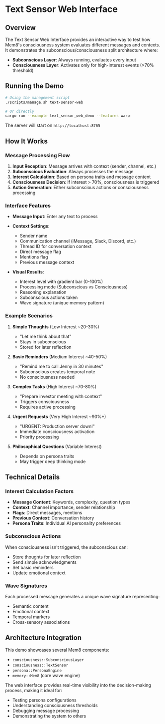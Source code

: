 # Text Sensor Web Interface

## Overview

The Text Sensor Web Interface provides an interactive way to test how Mem8's consciousness system evaluates different messages and contexts. It demonstrates the subconscious/consciousness split architecture where:

- **Subconscious Layer**: Always running, evaluates every input
- **Consciousness Layer**: Activates only for high-interest events (>70% threshold)

## Running the Demo

```bash
# Using the management script
./scripts/manage.sh text-sensor-web

# Or directly
cargo run --example text_sensor_web_demo --features warp
```

The server will start on `http://localhost:8765`

## How It Works

### Message Processing Flow

1. **Input Reception**: Message arrives with context (sender, channel, etc.)
2. **Subconscious Evaluation**: Always processes the message
3. **Interest Calculation**: Based on persona traits and message content
4. **Consciousness Decision**: If interest > 70%, consciousness is triggered
5. **Action Generation**: Either subconscious actions or consciousness processing

### Interface Features

- **Message Input**: Enter any text to process
- **Context Settings**:
  - Sender name
  - Communication channel (iMessage, Slack, Discord, etc.)
  - Thread ID for conversation context
  - Direct message flag
  - Mentions flag
  - Previous message context

- **Visual Results**:
  - Interest level with gradient bar (0-100%)
  - Processing mode (Subconscious vs Consciousness)
  - Reasoning explanation
  - Subconscious actions taken
  - Wave signature (unique memory pattern)

### Example Scenarios

1. **Simple Thoughts** (Low Interest ~20-30%)
   - "Let me think about that"
   - Stays in subconscious
   - Stored for later reflection

2. **Basic Reminders** (Medium Interest ~40-50%)
   - "Remind me to call Jenny in 30 minutes"
   - Subconscious creates temporal note
   - No consciousness needed

3. **Complex Tasks** (High Interest ~70-80%)
   - "Prepare investor meeting with context"
   - Triggers consciousness
   - Requires active processing

4. **Urgent Requests** (Very High Interest ~90%+)
   - "URGENT: Production server down!"
   - Immediate consciousness activation
   - Priority processing

5. **Philosophical Questions** (Variable Interest)
   - Depends on persona traits
   - May trigger deep thinking mode

## Technical Details

### Interest Calculation Factors

- **Message Content**: Keywords, complexity, question types
- **Context**: Channel importance, sender relationship
- **Flags**: Direct messages, mentions
- **Previous Context**: Conversation history
- **Persona Traits**: Individual AI personality preferences

### Subconscious Actions

When consciousness isn't triggered, the subconscious can:
- Store thoughts for later reflection
- Send simple acknowledgments
- Set basic reminders
- Update emotional context

### Wave Signatures

Each processed message generates a unique wave signature representing:
- Semantic content
- Emotional context
- Temporal markers
- Cross-sensory associations

## Architecture Integration

This demo showcases several Mem8 components:
- `consciousness::SubconsciousLayer`
- `consciousness::TextSensor`
- `persona::PersonaEngine`
- `memory::Mem8` (core wave engine)

The web interface provides real-time visibility into the decision-making process, making it ideal for:
- Testing persona configurations
- Understanding consciousness thresholds
- Debugging message processing
- Demonstrating the system to others